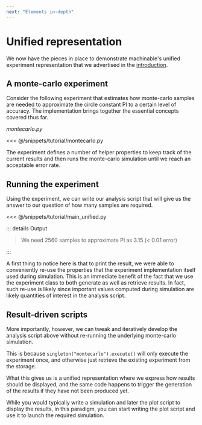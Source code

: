 ```yaml
---
next: "Elements in-depth"
---
```


# Unified representation

We now have the pieces in place to demonstrate machinable's unified experiment representation that we advertised in the [introduction](../introduction.md).

## A monte-carlo experiment

Consider the following experiment that estimates how monte-carlo samples are needed to approximate the circle constant PI to a certain level of accuracy. The implementation brings together the essential concepts covered thus far.

_montecarlo\.py_

<<< @/snippets/tutorial/montecarlo.py

The experiment defines a number of helper properties to keep track of the current results and then runs the monte-carlo simulation until we reach an acceptable error rate.

## Running the experiment

Using the experiment, we can write our analysis script that will give us the answer to our question of how many samples are required.

<<< @/snippets/tutorial/main_unified.py

::: details Output

> We need 2560 samples to approximate PI as 3.15 (< 0.01 error)

:::

A first thing to notice here is that to print the result, we were able to conveniently re-use the properties that the experiment implementation itself used during simulation. This is an immediate benefit of the fact that we use the experiment class to both generate as well as retrieve results. In fact, such re-use is likely since important values computed during simulation are likely quantities of interest in the analysis script.

## Result-driven scripts

More importantly, however, we can tweak and iteratively develop the analysis script above without re-running the underlying monte-carlo simulation.

This is because `singleton("montecarlo").execute()` will only execute the experiment once, and otherwise just retrieve the existing experiment from the storage.

What this gives us is a unified representation where we express how results should be displayed, and the same code happens to trigger the generation of the results if they have not been produced yet.

While you would typically write a simulation and later the plot script to display the results, in this paradigm, you can start writing the plot script and use it to launch the required simulation.

